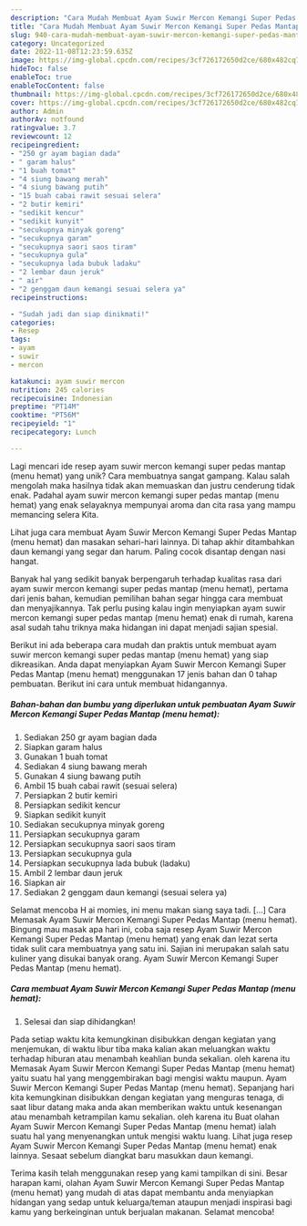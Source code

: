 ```yaml
---
description: "Cara Mudah Membuat Ayam Suwir Mercon Kemangi Super Pedas Mantap (menu hemat) yang Bisa Manjain Lidah"
title: "Cara Mudah Membuat Ayam Suwir Mercon Kemangi Super Pedas Mantap (menu hemat) yang Bisa Manjain Lidah"
slug: 940-cara-mudah-membuat-ayam-suwir-mercon-kemangi-super-pedas-mantap-menu-hemat-yang-bisa-manjain-lidah
category: Uncategorized
date: 2022-11-08T12:23:59.635Z
image: https://img-global.cpcdn.com/recipes/3cf726172650d2ce/680x482cq70/ayam-suwir-mercon-kemangi-super-pedas-mantap-menu-hemat-foto-resep-utama.jpg
hideToc: false
enableToc: true
enableTocContent: false
thumbnail: https://img-global.cpcdn.com/recipes/3cf726172650d2ce/680x482cq70/ayam-suwir-mercon-kemangi-super-pedas-mantap-menu-hemat-foto-resep-utama.jpg
cover: https://img-global.cpcdn.com/recipes/3cf726172650d2ce/680x482cq70/ayam-suwir-mercon-kemangi-super-pedas-mantap-menu-hemat-foto-resep-utama.jpg
author: Admin
authorAv: notfound
ratingvalue: 3.7
reviewcount: 12
recipeingredient:
- "250 gr ayam bagian dada"
- " garam halus"
- "1 buah tomat"
- "4 siung bawang merah"
- "4 siung bawang putih"
- "15 buah cabai rawit sesuai selera"
- "2 butir kemiri"
- "sedikit kencur"
- "sedikit kunyit"
- "secukupnya minyak goreng"
- "secukupnya garam"
- "secukupnya saori saos tiram"
- "secukupnya gula"
- "secukupnya lada bubuk ladaku"
- "2 lembar daun jeruk"
- " air"
- "2 genggam daun kemangi sesuai selera ya"
recipeinstructions:

- "Sudah jadi dan siap dinikmati!"
categories:
- Resep
tags:
- ayam
- suwir
- mercon

katakunci: ayam suwir mercon 
nutrition: 245 calories
recipecuisine: Indonesian
preptime: "PT14M"
cooktime: "PT56M"
recipeyield: "1"
recipecategory: Lunch

---
```





Lagi mencari ide resep ayam suwir mercon kemangi super pedas mantap (menu hemat) yang unik? Cara membuatnya sangat gampang. Kalau salah mengolah maka hasilnya tidak akan memuaskan dan justru cenderung tidak enak. Padahal ayam suwir mercon kemangi super pedas mantap (menu hemat) yang enak selayaknya mempunyai aroma dan cita rasa yang mampu memancing selera Kita.





Lihat juga cara membuat Ayam Suwir Mercon Kemangi Super Pedas Mantap (menu hemat) dan masakan sehari-hari lainnya. Di tahap akhir ditambahkan daun kemangi yang segar dan harum. Paling cocok disantap dengan nasi hangat.

Banyak hal yang sedikit banyak berpengaruh terhadap kualitas rasa dari ayam suwir mercon kemangi super pedas mantap (menu hemat), pertama dari jenis bahan, kemudian pemilihan bahan segar hingga cara membuat dan menyajikannya. Tak perlu pusing kalau ingin menyiapkan ayam suwir mercon kemangi super pedas mantap (menu hemat) enak di rumah, karena asal sudah tahu triknya maka hidangan ini dapat menjadi sajian spesial.






Berikut ini ada beberapa cara mudah dan praktis untuk membuat ayam suwir mercon kemangi super pedas mantap (menu hemat) yang siap dikreasikan. Anda dapat menyiapkan Ayam Suwir Mercon Kemangi Super Pedas Mantap (menu hemat) menggunakan 17 jenis bahan dan 0 tahap pembuatan. Berikut ini cara untuk membuat hidangannya.

<!--inarticleads1-->

##### Bahan-bahan dan bumbu yang diperlukan untuk pembuatan Ayam Suwir Mercon Kemangi Super Pedas Mantap (menu hemat):

1. Sediakan 250 gr ayam bagian dada
1. Siapkan  garam halus
1. Gunakan 1 buah tomat
1. Sediakan 4 siung bawang merah
1. Gunakan 4 siung bawang putih
1. Ambil 15 buah cabai rawit (sesuai selera)
1. Persiapkan 2 butir kemiri
1. Persiapkan sedikit kencur
1. Siapkan sedikit kunyit
1. Sediakan secukupnya minyak goreng
1. Persiapkan secukupnya garam
1. Persiapkan secukupnya saori saos tiram
1. Persiapkan secukupnya gula
1. Persiapkan secukupnya lada bubuk (ladaku)
1. Ambil 2 lembar daun jeruk
1. Siapkan  air
1. Sediakan 2 genggam daun kemangi (sesuai selera ya)


Selamat mencoba H ai momies, ini menu makan siang saya tadi. […] Cara Memasak Ayam Suwir Mercon Kemangi Super Pedas Mantap (menu hemat). Bingung mau masak apa hari ini, coba saja resep Ayam Suwir Mercon Kemangi Super Pedas Mantap (menu hemat) yang enak dan lezat serta tidak sulit cara membuatnya yang satu ini. Sajian ini merupakan salah satu kuliner yang disukai banyak orang. Ayam Suwir Mercon Kemangi Super Pedas Mantap (menu hemat). 

<!--inarticleads2-->

##### Cara membuat Ayam Suwir Mercon Kemangi Super Pedas Mantap (menu hemat):


1. Selesai dan siap dihidangkan!

Pada setiap waktu kita kemungkinan disibukkan dengan kegiatan yang menjemukan, di waktu libur tiba maka kalian akan meluangkan waktu terhadap hiburan atau menambah keahlian bunda sekalian. oleh karena itu Memasak Ayam Suwir Mercon Kemangi Super Pedas Mantap (menu hemat) yaitu suatu hal yang menggembirakan bagi mengisi waktu maupun. Ayam Suwir Mercon Kemangi Super Pedas Mantap (menu hemat). Sepanjang hari kita kemungkinan disibukkan dengan kegiatan yang menguras tenaga, di saat libur datang maka anda akan memberikan waktu untuk kesenangan atau menambah ketrampilan kamu sekalian. oleh karena itu Buat olahan Ayam Suwir Mercon Kemangi Super Pedas Mantap (menu hemat) ialah suatu hal yang menyenangkan untuk mengisi waktu luang. Lihat juga resep Ayam Suwir Mercon Kemangi Super Pedas Mantap (menu hemat) enak lainnya. Sesaat sebelum diangkat baru masukkan daun kemangi. 

Terima kasih telah menggunakan resep yang kami tampilkan di sini. Besar harapan kami, olahan Ayam Suwir Mercon Kemangi Super Pedas Mantap (menu hemat) yang mudah di atas dapat membantu anda menyiapkan hidangan yang sedap untuk keluarga/teman ataupun menjadi inspirasi bagi kamu yang berkeinginan untuk berjualan makanan. Selamat mencoba!
